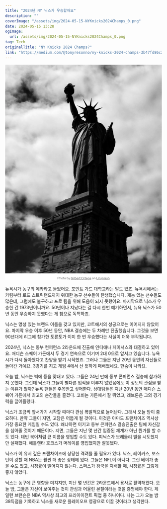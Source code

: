```yaml
---
title: "2024년 NY 닉스가 우승할까요"
description: ""
coverImage: "/assets/img/2024-05-15-NYKnicks2024Champs_0.png"
date: 2024-05-15 13:28
ogImage: 
  url: /assets/img/2024-05-15-NYKnicks2024Champs_0.png
tag: Tech
originalTitle: "NY Knicks 2024 Champs?"
link: "https://medium.com/@tonyresonno/ny-knicks-2024-champs-3b47fd86c32a"
---
```



![2024 NBA Champions](/assets/img/2024-05-15-NYKnicks2024Champs_0.png)

뉴욕시가 농구의 메카라고 들었어요. 포인트 가드 대학교라는 말도 있죠. 뉴욕시에서는 카림부터 로드 스트릭랜드까지 위대한 농구 선수들이 탄생했습니다. 재능 있는 선수들도 많은데, 그럼에도 불구하고 프로 팀을 위해 도움이 되지 못했어요. 마지막으로 닉스가 우승한 건 1973년이니까요. 50년이나 지났다는 걸 다시 한번 얘기하면서, 뉴욕 닉스가 50년 동안 우승하지 못했다는 게 참으로 독특하죠.

닉스는 명성 있는 브랜드 이름을 갖고 있지만, 코트에서의 성공으로는 이어지지 않았어요. 마지막 우승 이후 50년 동안, NBA 결승에는 두 차례만 진출했습니다. 그것을 보면 90년대에 리그에 참가한 토론토가 이미 한 번 우승했다는 사실이 더욱 부각됩니다.

2024년, 닉스는 동부 컨퍼런스 2라운드에 진출해 인디애나 페이서스와 대결하고 있어요. 매디슨 스퀘어 가든에서 두 경기 연속으로 이기며 2대 0으로 앞서고 있습니다. 뉴욕시가 다시 돌아왔다고 찬양을 받기 시작했죠. 그러나 그들은 지난 20년 동안의 자신들로 돌아간 거예요. 3경기를 지고 게임 4에서 산 뜻하게 패배했네요. 한숨이 나와요.



오늘 밤, 닉스는 벽에 등을 맞대고 있다. 그들은 24년 만에 동부 콘퍼런스 결승에 참가하지 못했다. 그런데 닉스가 그들이 별다른 업적을 이루지 않았음에도 이 정도의 관심을 받는 이유가 뭘까? 뉴욕 팬들은 주목받고 싶어한다. 상대팀들은 지난 20년 동안 매디슨 스퀘어 가든에서 최고의 순간들을 즐겼다. 코비는 가든에서 잘 뛰었고, 레브론은 그의 경기력을 끌어올렸다.

닉스가 조금씩 앞서가기 시작할 때마다 관심 폭발적으로 늘어난다. 그래서 오늘 밤이 중요하다. 만약 그들이 지면, 고담은 어둡게 될 것이다. 이것은 아마도 프랜차이즈 역사상 가장 중요한 게임일 수도 있다. 왜냐하면 이기고 동부 콘퍼런스 결승진출은 팀에 자신감을 심어줄 것이기 때문이다. 지면, 그들은 지난 몇 년간 입증된 체계가 아닌 뭔가를 할 수도 있다. 데빈 북어처럼 큰 이름을 영입할 수도 있다. 피닉스가 브래들리 빌을 시도했지만 실패했다. 애틀랜타 호크스가 머레이를 영입했지만 잘못됐다.

닉스가 이 유서 깊은 프랜차이즈에 상당한 격려를 줄 필요가 있다. 닉스, 레이커스, 보스턴이 강할 때 NBA는 훨씬 더 좋은 상태에 있다. 그들은 NFL이 아니다. 그린 베이가 좋을 수도 있고, 시청률이 떨어지지 않는다. 스퍼스가 왕국을 지배할 때, 시청률은 그렇게 좋지 않았다.

닉스는 농구에 큰 영향을 미치지만, 지난 몇 년간은 2라운드에서 용사로 활약해왔다. 오늘 밤, 그들은 자신이 보여주는 것이 관심과 어울린 본질이라는 것을 증명해야 한다. 제일런 브런슨은 NBA 역사상 최고의 프리이이전트 픽업 중 하나이다. 나는 그가 오늘 밤 38득점을 기록하고 닉스를 새로운 플레이오프 영광으로 이끌 것이라고 생각한다.
